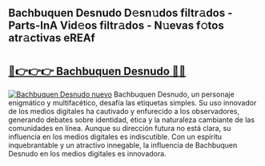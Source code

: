 ## Bachbuquen Desnudo D𝚎sn𝚞dos filtr𝚊dos - Parts-InA Vid𝚎os filtr𝚊dos - N𝚞evas f𝚘tos atr𝚊ctivas eREAf

# <h2><a href="http://mb5uqc8.tromn.icu/?c=Bachbuquen+Desnudo">🔗👉👉👉 Bachbuquen Desnudo 🔗🔗</a></h2>

[![Bachbuquen Desnudo nuevo](https://i.imgur.com/pEAQMta.gif)](http://mb5uqc8.tromn.icu/?c=Bachbuquen+Desnudo)
Bachbuquen Desnudo, un personaje enigmático y multifacético, desafía las etiquetas simples. Su uso innovador de los medios digitales ha cautivado y enfurecido a los observadores, generando debates sobre identidad, ética y la naturaleza cambiante de las comunidades en línea. Aunque su dirección futura no está clara, su influencia en los medios digitales es indiscutible. Con un espíritu inquebrantable y un atractivo innegable, la influencia de Bachbuquen Desnudo en los medios digitales es innovadora.
